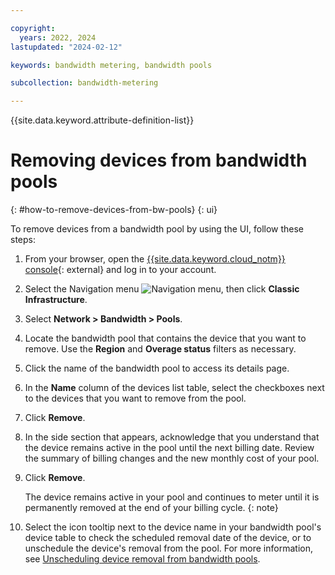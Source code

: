 ```yaml
---

copyright:
  years: 2022, 2024
lastupdated: "2024-02-12"

keywords: bandwidth metering, bandwidth pools

subcollection: bandwidth-metering

---
```


{{site.data.keyword.attribute-definition-list}}

# Removing devices from bandwidth pools
{: #how-to-remove-devices-from-bw-pools}
{: ui}

To remove devices from a bandwidth pool by using the UI, follow these steps:

1. From your browser, open the [{{site.data.keyword.cloud_notm}} console](/login){: external} and log in to your account.
1. Select the Navigation menu ![Navigation menu](../icons/icon_hamburger.svg), then click **Classic Infrastructure**.
1. Select **Network > Bandwidth > Pools**.
1. Locate the bandwidth pool that contains the device that you want to remove. Use the **Region** and **Overage status** filters as necessary.
1. Click the name of the bandwidth pool to access its details page.
1. In the **Name** column of the devices list table, select the checkboxes next to the devices that you want to remove from the pool. 
1. Click **Remove**. 
1. In the side section that appears, acknowledge that you understand that the device remains active in the pool until the next billing date. Review the summary of billing changes and the new monthly cost of your pool.
1. Click **Remove**. 

   The device remains active in your pool and continues to meter until it is permanently removed at the end of your billing cycle. 
   {: note}

1. Select the icon tooltip next to the device name in your bandwidth pool's device table to check the scheduled removal date of the device, or to unschedule the device's removal from the pool. For more information, see [Unscheduling device removal from bandwidth pools](/docs/bandwidth-metering?topic=bandwidth-metering-how-to-unschedule-device-removal-from-bw-pools&interface=ui).
